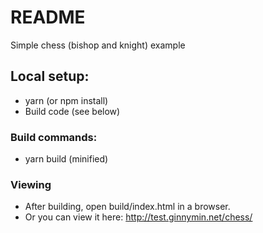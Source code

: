# README #

Simple chess (bishop and knight) example

## Local setup: ##

* yarn (or npm install)
* Build code (see below)

### Build commands: ###

* yarn build (minified)

### Viewing ###

* After building, open build/index.html in a browser.
* Or you can view it here: http://test.ginnymin.net/chess/